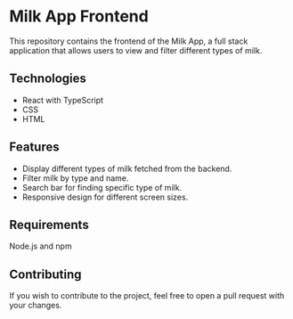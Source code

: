 # Milk App Frontend
This repository contains the frontend of the Milk App, a full stack application that allows users to view and filter different types of milk.

## Technologies
- React with TypeScript
- CSS
- HTML
## Features
- Display different types of milk fetched from the backend.
- Filter milk by type and name.
- Search bar for finding specific type of milk.
- Responsive design for different screen sizes.
## Requirements
Node.js and npm
## Contributing
If you wish to contribute to the project, feel free to open a pull request with your changes.
